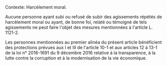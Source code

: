 Contexte: Harcèlement moral.

Aucune personne ayant subi ou refusé de subir des agissements répétés de harcèlement moral ou ayant, de bonne foi, relaté ou témoigné de tels agissements ne peut faire l'objet des mesures mentionnées à l'article L. 1121-2.

Les personnes mentionnées au premier alinéa du présent article bénéficient des protections prévues aux I et III de l'article 10-1 et aux articles 12 à 13-1 de la loi n° 2016-1691 du 9 décembre 2016 relative à la transparence, à la lutte contre la corruption et à la modernisation de la vie économique.